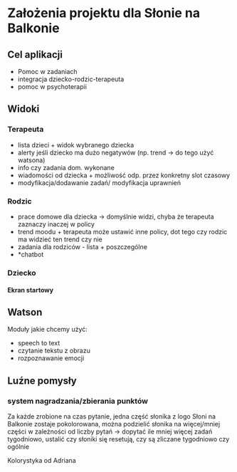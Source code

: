 # Założenia projektu dla Słonie na Balkonie

## Cel aplikacji

- Pomoc w zadaniach
- integracja dziecko-rodzic-terapeuta
- pomoc w psychoterapii

## Widoki

### Terapeuta

- lista dzieci + widok wybranego dziecka
- alerty jeśli dziecko ma dużo negatywów (np. trend -> do tego użyć watsona)
- info czy zadania dom. wykonane
- wiadomości od dziecka + możliwość odp. przez konkretny slot czasowy
- modyfikacja/dodawanie zadań/ modyfikacja uprawnień
  
### Rodzic

- prace domowe dla dziecka -> domyślnie widzi, chyba że terapeuta zaznaczy inaczej w policy
- trend moodu + terapeuta może ustawić inne policy, dot tego czy rodzic ma widzieć ten trend czy nie
- zadania dla rodziców - lista + poszczególne
- *chatbot 

### Dziecko

#### Ekran startowy

## Watson

Moduły jakie chcemy użyć:

- speech to text
- czytanie tekstu z obrazu
- rozpoznawanie emocji

## Luźne pomysły

### system nagradzania/zbierania punktów

Za każde zrobione na czas pytanie, jedna część słonika z logo Słoni na Balkonie zostaje pokolorowana, można podzielić słonika na więcej/mniej części w zależności od liczby pytań -> dopytać ile mniej więcej zadań tygodniowo, ustalić czy słoniki się resetują, czy są zliczane tygodniowo czy ogólnie

Kolorystyka od Adriana

